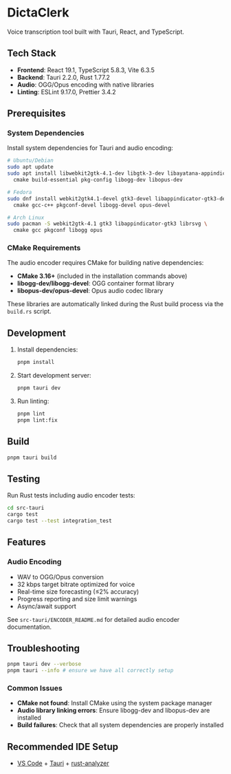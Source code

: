# DictaClerk

Voice transcription tool built with Tauri, React, and TypeScript.

## Tech Stack

- **Frontend**: React 19.1, TypeScript 5.8.3, Vite 6.3.5
- **Backend**: Tauri 2.2.0, Rust 1.77.2
- **Audio**: OGG/Opus encoding with native libraries
- **Linting**: ESLint 9.17.0, Prettier 3.4.2

## Prerequisites

### System Dependencies

Install system dependencies for Tauri and audio encoding:

```bash
# Ubuntu/Debian
sudo apt update
sudo apt install libwebkit2gtk-4.1-dev libgtk-3-dev libayatana-appindicator3-dev librsvg2-dev \
  cmake build-essential pkg-config libogg-dev libopus-dev

# Fedora
sudo dnf install webkit2gtk4.1-devel gtk3-devel libappindicator-gtk3-devel librsvg2-devel \
  cmake gcc-c++ pkgconf-devel libogg-devel opus-devel

# Arch Linux
sudo pacman -S webkit2gtk-4.1 gtk3 libappindicator-gtk3 librsvg \
  cmake gcc pkgconf libogg opus
```

### CMake Requirements

The audio encoder requires CMake for building native dependencies:

- **CMake 3.16+** (included in the installation commands above)
- **libogg-dev/libogg-devel**: OGG container format library
- **libopus-dev/opus-devel**: Opus audio codec library

These libraries are automatically linked during the Rust build process via the `build.rs` script.

## Development

1. Install dependencies:

   ```bash
   pnpm install
   ```

2. Start development server:

   ```bash
   pnpm tauri dev
   ```

3. Run linting:
   ```bash
   pnpm lint
   pnpm lint:fix
   ```

## Build

```bash
pnpm tauri build
```

## Testing

Run Rust tests including audio encoder tests:

```bash
cd src-tauri
cargo test
cargo test --test integration_test
```

## Features

### Audio Encoding

- WAV to OGG/Opus conversion
- 32 kbps target bitrate optimized for voice
- Real-time size forecasting (≤2% accuracy)
- Progress reporting and size limit warnings
- Async/await support

See `src-tauri/ENCODER_README.md` for detailed audio encoder documentation.

## Troubleshooting

```bash
pnpm tauri dev --verbose
pnpm tauri --info # ensure we have all correctly setup
```

### Common Issues

- **CMake not found**: Install CMake using the system package manager
- **Audio library linking errors**: Ensure libogg-dev and libopus-dev are installed
- **Build failures**: Check that all system dependencies are properly installed

## Recommended IDE Setup

- [VS Code](https://code.visualstudio.com/) + [Tauri](https://marketplace.visualstudio.com/items?itemName=tauri-apps.tauri-vscode) + [rust-analyzer](https://marketplace.visualstudio.com/items?itemName=rust-lang.rust-analyzer)
